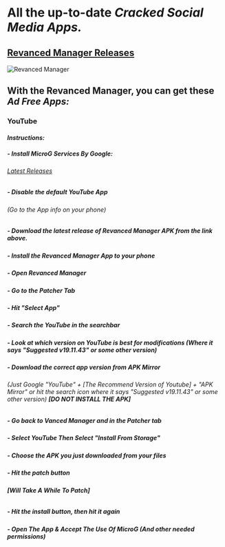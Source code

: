 # All the up-to-date _**Cracked Social Media Apps.**_
## [Revanced Manager Releases](https://github.com/ReVanced/revanced-manager/releases)
![Revanced Manager](https://repository-images.githubusercontent.com/471494981/8e480a04-6474-437c-9560-0e4fe6bdd7b9)
## With the Revanced Manager, you can get these _**Ad Free Apps:**_
### **YouTube**
#### _Instructions:_
##### - Install MicroG Services By Google:
###### [Latest Releases](https://microg.org/download.html)
##### - Disable the default YouTube App
###### (Go to the App info on your phone)
##### - Download the latest release of Revanced Manager APK from the link above.
##### - Install the Revanced Manager App to your phone
##### - Open Revanced Manager
##### - Go to the **Patcher** Tab
##### - Hit "Select App"
##### - Search the **YouTube** in the searchbar
##### - Look at which version on YouTube is best for modifications (Where it says "Suggested v19.11.43" or some other version)
##### - Download the correct app version from APK Mirror
###### (Just Google "YouTube" + [The Recommend Version of Youtube] + "APK Mirror" or hit the search icon where it says "Suggested v19.11.43" or some other version) **[DO NOT INSTALL THE APK]**
##### - Go back to **Vanced Manager** and in the **Patcher** tab
##### - Select YouTube Then Select "Install From Storage"
##### - Choose the APK you just downloaded from your files
##### - Hit the patch button
###### **[Will Take A While To Patch]**
##### - Hit the install button, then hit it again
##### - Open The App & Accept The Use Of MicroG (And other needed permissions)
